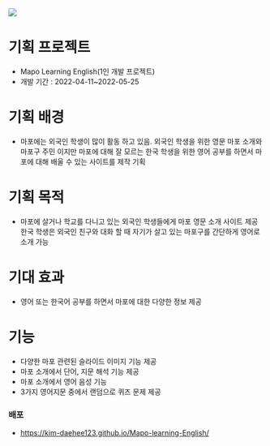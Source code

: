 <image src="https://user-images.githubusercontent.com/57423919/183350147-da525f8a-2260-4216-9a3e-904da642329a.gif" />

# 기획 프로젝트

- Mapo Learning English(1인 개발 프로젝트)
- 개발 기간 : 2022-04-11~2022-05-25

# 기획 배경

- 마포에는 외국인 학생이 많이 활동 하고 있음.
  외국인 학생을 위한 영문 마포 소개와 마포구 주민 이지만 마포에 대해 잘 모르는 한국 학생을 위한 영어 공부를 하면서 마포에 대해 배울 수 있는 사이트를 제작 기획

# 기획 목적

- 마포에 살거나 학교를 다니고 있는 외국인 학생들에게 마포 영문 소개 사이트 제공
  한국 학생은 외국인 친구와 대화 할 때 자기가 살고 있는 마포구를 간단하게 영어로 소개 가능

# 기대 효과

- 영어 또는 한국어 공부를 하면서 마포에 대한 다양한 정보 제공

# 기능

- 다양한 마포 관련된 슬라이드 이미지 기능 제공
- 마포 소개에서 단어, 지문 해석 기능 제공
- 마포 소개에서 영어 음성 기능
- 3가지 영어지문 중에서 랜덤으로 퀴즈 문제 제공

### 배포

- https://kim-daehee123.github.io/Mapo-learning-English/
